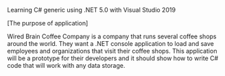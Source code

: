 Learning C# generic using .NET 5.0 with Visual Studio 2019

[The purpose of application]

Wired Brain Coffee Company is a company that runs several coffee shops around the world. 
They want a .NET console application to load and save employees and organizations that visit their coffee shops.
This application will be a prototype for their developers and it should show how to write C# code that will work with any data storage.
